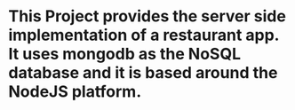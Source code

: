 # This Project provides the server side implementation of a restaurant app. It uses mongodb as the NoSQL database and it is based around the NodeJS platform.  
